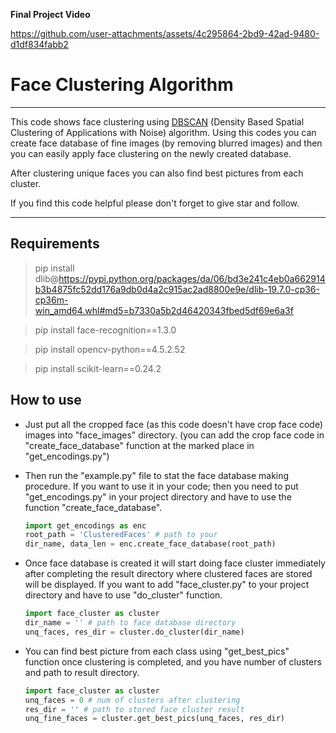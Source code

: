 **Final Project Video**

https://github.com/user-attachments/assets/4c295864-2bd9-42ad-9480-d1df834fabb2



# Face Clustering Algorithm

---

This code shows face clustering using [DBSCAN](
https://scikit-learn.org/stable/modules/generated/sklearn.cluster.DBSCAN.html) (Density Based Spatial Clustering of
Applications with Noise) algorithm. Using this codes you can create face database of fine images (by removing blurred
images) and then you can easily apply face clustering on the newly created database.

After clustering unique faces you can also find best pictures from each cluster.

If you find this code helpful please don't forget to give star and follow.

---

## Requirements

> pip install dlib@https://pypi.python.org/packages/da/06/bd3e241c4eb0a662914b3b4875fc52dd176a9db0d4a2c915ac2ad8800e9e/dlib-19.7.0-cp36-cp36m-win_amd64.whl#md5=b7330a5b2d46420343fbed5df69e6a3f

> pip install face-recognition==1.3.0

> pip install opencv-python==4.5.2.52

> pip install scikit-learn==0.24.2

## How to use

* Just put all the cropped face (as this code doesn't have crop face code) images into "face_images" directory.
  (you can add the crop face code in "create_face_database" function at the marked place in "get_encodings.py")
  
* Then run the "example.py" file to stat the face database making procedure. If you want to use it in your code; then
  you need to put "get_encodings.py" in your project directory and have to use the function "create_face_database".
  ```python
  import get_encodings as enc
  root_path = 'ClusteredFaces' # path to your
  dir_name, data_len = enc.create_face_database(root_path)
  ```

* Once face database is created it will start doing face cluster immediately after completing the result directory where 
  clustered faces are stored will be displayed. If you want to add "face_cluster.py" to your project directory and have 
  to use "do_cluster" function.
  ```python
  import face_cluster as cluster
  dir_name = '' # path to face database directory
  unq_faces, res_dir = cluster.do_cluster(dir_name)
  ```

* You can find best picture from each class using "get_best_pics" function once clustering is completed, and you have 
  number of clusters and path to result directory.
  ```python
  import face_cluster as cluster
  unq_faces = 0 # num of clusters after clustering
  res_dir = '' # path to stored face cluster result
  unq_fine_faces = cluster.get_best_pics(unq_faces, res_dir)
  ```
